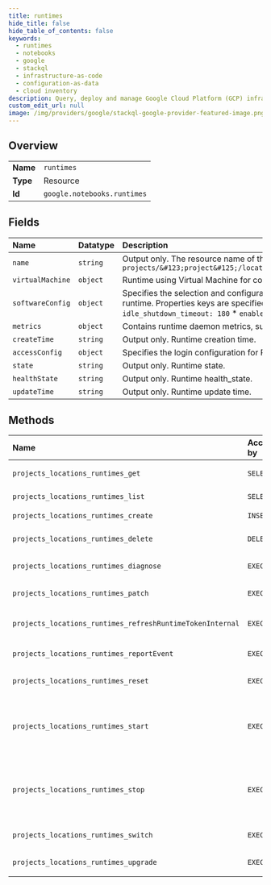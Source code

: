 ```yaml
---
title: runtimes
hide_title: false
hide_table_of_contents: false
keywords:
  - runtimes
  - notebooks
  - google    
  - stackql
  - infrastructure-as-code
  - configuration-as-data
  - cloud inventory
description: Query, deploy and manage Google Cloud Platform (GCP) infrastructure and resources using SQL
custom_edit_url: null
image: /img/providers/google/stackql-google-provider-featured-image.png
---
```

  
    

## Overview
<table><tbody>
<tr><td><b>Name</b></td><td><code>runtimes</code></td></tr>
<tr><td><b>Type</b></td><td>Resource</td></tr>
<tr><td><b>Id</b></td><td><code>google.notebooks.runtimes</code></td></tr>
</tbody></table>

## Fields
| Name | Datatype | Description |
|:-----|:---------|:------------|
| `name` | `string` | Output only. The resource name of the runtime. Format: `projects/&#123;project&#125;/locations/&#123;location&#125;/runtimes/&#123;runtimeId&#125;` |
| `virtualMachine` | `object` | Runtime using Virtual Machine for computing. |
| `softwareConfig` | `object` | Specifies the selection and configuration of software inside the runtime. The properties to set on runtime. Properties keys are specified in `key:value` format, for example: * `idle_shutdown: true` * `idle_shutdown_timeout: 180` * `enable_health_monitoring: true` |
| `metrics` | `object` | Contains runtime daemon metrics, such as OS and kernels and sessions stats. |
| `createTime` | `string` | Output only. Runtime creation time. |
| `accessConfig` | `object` | Specifies the login configuration for Runtime |
| `state` | `string` | Output only. Runtime state. |
| `healthState` | `string` | Output only. Runtime health_state. |
| `updateTime` | `string` | Output only. Runtime update time. |
## Methods
| Name | Accessible by | Required Params | Description |
|:-----|:--------------|:----------------|:------------|
| `projects_locations_runtimes_get` | `SELECT` | `locationsId, projectsId, runtimesId` | Gets details of a single Runtime. The location must be a regional endpoint rather than zonal. |
| `projects_locations_runtimes_list` | `SELECT` | `locationsId, projectsId` | Lists Runtimes in a given project and location. |
| `projects_locations_runtimes_create` | `INSERT` | `locationsId, projectsId` | Creates a new Runtime in a given project and location. |
| `projects_locations_runtimes_delete` | `DELETE` | `locationsId, projectsId, runtimesId` | Deletes a single Runtime. |
| `projects_locations_runtimes_diagnose` | `EXEC` | `locationsId, projectsId, runtimesId` | Creates a Diagnostic File and runs Diagnostic Tool given a Runtime. |
| `projects_locations_runtimes_patch` | `EXEC` | `locationsId, projectsId, runtimesId` | Update Notebook Runtime configuration. |
| `projects_locations_runtimes_refreshRuntimeTokenInternal` | `EXEC` | `locationsId, projectsId, runtimesId` | Gets an access token for the consumer service account that the customer attached to the runtime. Only accessible from the tenant instance. |
| `projects_locations_runtimes_reportEvent` | `EXEC` | `locationsId, projectsId, runtimesId` | Report and process a runtime event. |
| `projects_locations_runtimes_reset` | `EXEC` | `locationsId, projectsId, runtimesId` | Resets a Managed Notebook Runtime. |
| `projects_locations_runtimes_start` | `EXEC` | `locationsId, projectsId, runtimesId` | Starts a Managed Notebook Runtime. Perform "Start" on GPU instances; "Resume" on CPU instances See: https://cloud.google.com/compute/docs/instances/stop-start-instance https://cloud.google.com/compute/docs/instances/suspend-resume-instance |
| `projects_locations_runtimes_stop` | `EXEC` | `locationsId, projectsId, runtimesId` | Stops a Managed Notebook Runtime. Perform "Stop" on GPU instances; "Suspend" on CPU instances See: https://cloud.google.com/compute/docs/instances/stop-start-instance https://cloud.google.com/compute/docs/instances/suspend-resume-instance |
| `projects_locations_runtimes_switch` | `EXEC` | `locationsId, projectsId, runtimesId` | Switch a Managed Notebook Runtime. |
| `projects_locations_runtimes_upgrade` | `EXEC` | `locationsId, projectsId, runtimesId` | Upgrades a Managed Notebook Runtime to the latest version. |
